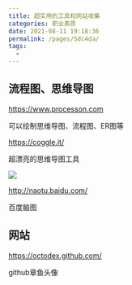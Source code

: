 ```yaml
---
title: 超实用的工具和网站收集
categories: 职业素质
date: 2021-08-11 19:18:36
permalink: /pages/5dc4da/
tags: 
  - 
---
```


## 流程图、思维导图 ##

https://www.processon.com

可以绘制思维导图、流程图、ER图等

https://coggle.it/

超漂亮的思维导图工具

![](./tool-collections/coggle.png)

http://naotu.baidu.com/

百度脑图



## 网站 ##

https://octodex.github.com/

github章鱼头像
